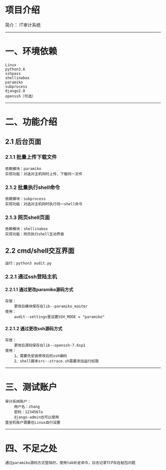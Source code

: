 项目介绍
=================
简介：
IT审计系统
***

# 一、环境依赖
    Linux
	python3.6
	sshpass
	shellinabox
	paramiko
	subprocess
	django2.0
	openssh（可选）
***

# 二、功能介绍

## 2.1 后台页面

### 2.1.1 批量上传下载文件
    依赖模块：paramiko  
    实现功能：对选对主机同时上传、下载同一文件

### 2.1.2 批量执行shell命令
	依赖模块：subprocess
	实现功能：对选对主机同时执行同一shell命令

### 2.1.3 网页shell页面
	依赖模块：shellinabox
	实现功能：网页执行shell互动界面

## 2.2 cmd/shell交互界面
	运行：python3 audit.py

### 2.2.1 通过ssh登陆主机
#### 2.2.1.1 通过更改paramiko源码方式
	存放：
	    更改后模块保存在lib--paramiko_master
	使用：
	    audit--settings里设置SSH_MODE = "paramiko"

#### 2.2.1.2 通过更改ssh源码方式
	存放：
		更改后源码保存在lib--openssh-7.6sp1
	使用：
		1、需要先安装修改后的ssh编码
		2、shell脚本src--strace.sh需要添加运行权限
***

# 三、测试账户
	审计系统账户：
		用户名：zhang
		密码：1234567a
		django-admin也可以使用
	堡垒机账户需要在Linux自行设置
***

# 四、不足之处
	通过paramiko源码方式登陆时，使用tab补足命令，日志记录TCP存在粘包问题
